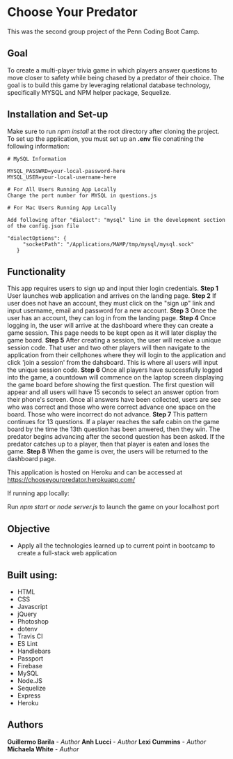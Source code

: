 # **Choose Your Predator**

This was the second group project of the Penn Coding Boot Camp.

## Goal
To create a multi-player trivia game in which players answer questions to move closer to safety while being chased by a predator of their choice. The goal is to build this game by leveraging relational database technology, specifically MYSQL and NPM helper package, Sequelize. 

## Installation and Set-up
Make sure to run *npm install* at the root directory after cloning the project.
To set up the application, you must set up an **.env** file conatining the following information:
```
# MySQL Information

MYSQL_PASSWRD=your-local-password-here
MYSQL_USER=your-local-username-here

# For All Users Running App Locally
Change the port number for MYSQL in questions.js

# For Mac Users Running App Locally

Add following after "dialect": "mysql" line in the development section of the config.json file

"dialectOptions": {
     "socketPath": "/Applications/MAMP/tmp/mysql/mysql.sock"
   }

```

## Functionality
This app requires users to sign up and input thier login credentials.
    **Step 1** User launches web application and arrives on the landing page.
    **Step 2** If user does not have an account, they must click on the "sign up" link and input username, email and password for a new account.
    **Step 3** Once the user has an account, they can log in from the landing page.
    **Step 4** Once logging in, the user will arrive at the dashboard where they can create a game session. This page needs to be kept open as it will later display the game board. 
    **Step 5** After creating a session, the user will receive a unique session code. That user and two other players will then navigate to the application from their cellphones where they will login to the application and click 'join a session' from the dahsboard. This is where all users will input the unique session code.
    **Step 6** Once all players have successfully logged into the game, a countdown will commence on the laptop screen displaying the game board before showing the first question. The first question will appear and all users will have 15 seconds to select an answer option from their phone's screen. Once all answers have been collected, users are see who was correct and those who were correct advance one space on the board. Those who were incorrect do not advance. 
    **Step 7** This pattern continues for 13 questions. If a player reaches the safe cabin on the game board by the time the 13th question has been anwered, then they win. The predator begins advancing after the second question has been asked. If the predator catches up to a player, then that player is eaten and loses the game. 
    **Step 8** When the game is over, the users will be returned to the dashboard page. 

This application is hosted on Heroku and can be accessed at https://chooseyourpredator.herokuapp.com/

If running app locally: 

Run *npm start* or *node server.js* to launch the game on your localhost port

## Objective
* Apply all the technologies learned up to current point in bootcamp to create a full-stack web application


## Built using:

* HTML
* CSS
* Javascript
* jQuery
* Photoshop
* dotenv
* Travis CI
* ES Lint
* Handlebars
* Passport
* Firebase
* MySQL
* Node.JS
* Sequelize
* Express
* Heroku

## Authors
**Guillermo Barila** - *Author*
**Anh Lucci** - *Author*
**Lexi Cummins** - *Author*
**Michaela White** - *Author*


